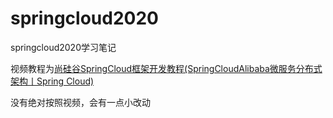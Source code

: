 # springcloud2020
springcloud2020学习笔记

视频教程为[尚硅谷SpringCloud框架开发教程(SpringCloudAlibaba微服务分布式架构丨Spring Cloud)](https://www.bilibili.com/video/BV18E411x7eT?from=search&seid=2892068721559235710&spm_id_from=333.337.0.0)

没有绝对按照视频，会有一点小改动
